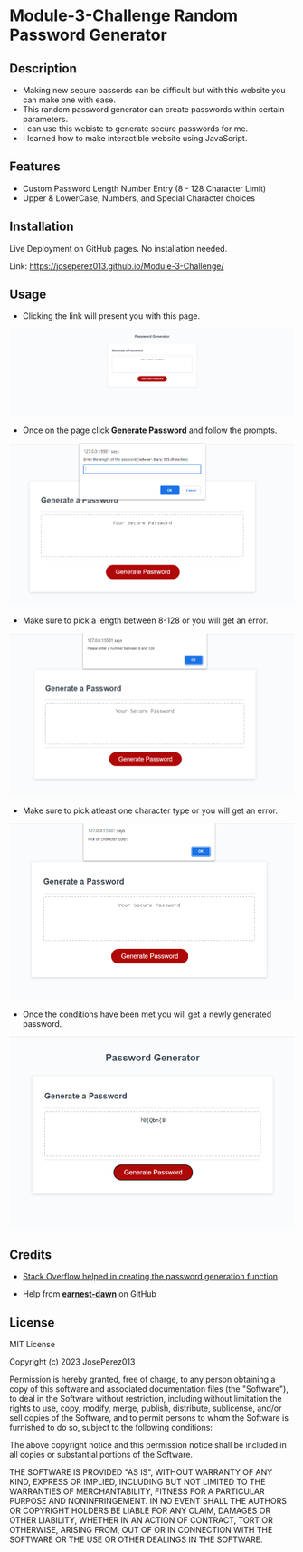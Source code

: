 # Module-3-Challenge Random Password Generator
## Description

- Making new secure passords can be difficult but with this website you can make one with ease.
- This random password generator can create passwords within certain parameters.
- I can use this webiste to generate secure passwords for me.
- I learned how to make interactible website using JavaScript.

## Features

- Custom Password Length Number Entry (8 - 128 Character Limit)
- Upper & LowerCase, Numbers, and Special Character choices

## Installation

Live Deployment on GitHub pages. No installation needed.

Link: https://joseperez013.github.io/Module-3-Challenge/

## Usage

- Clicking the link will present you with this page.

![page on startup](assets/images/page.png)

- Once on the page click **Generate Password** and follow the prompts.

![prompts](assets/images/lengthPrompt.png)

- Make sure to pick a length between 8-128 or you will get an error.

![numErr](assets/images/numberErr.png)

- Make sure to pick atleast one character type or you will get an error.

![charErr](assets/images/charErr.png)

- Once the conditions have been met you will get a newly generated password.

![newGenPass](assets/images/genPass.png)

## Credits

- [Stack Overflow helped in creating the password generation function](https://stackoverflow.com/).

- Help from **[earnest-dawn](https://github.com/earnest-dawn)** on GitHub

## License

MIT License

Copyright (c) 2023 JosePerez013

Permission is hereby granted, free of charge, to any person obtaining a copy
of this software and associated documentation files (the "Software"), to deal
in the Software without restriction, including without limitation the rights
to use, copy, modify, merge, publish, distribute, sublicense, and/or sell
copies of the Software, and to permit persons to whom the Software is
furnished to do so, subject to the following conditions:

The above copyright notice and this permission notice shall be included in all
copies or substantial portions of the Software.

THE SOFTWARE IS PROVIDED "AS IS", WITHOUT WARRANTY OF ANY KIND, EXPRESS OR
IMPLIED, INCLUDING BUT NOT LIMITED TO THE WARRANTIES OF MERCHANTABILITY,
FITNESS FOR A PARTICULAR PURPOSE AND NONINFRINGEMENT. IN NO EVENT SHALL THE
AUTHORS OR COPYRIGHT HOLDERS BE LIABLE FOR ANY CLAIM, DAMAGES OR OTHER
LIABILITY, WHETHER IN AN ACTION OF CONTRACT, TORT OR OTHERWISE, ARISING FROM,
OUT OF OR IN CONNECTION WITH THE SOFTWARE OR THE USE OR OTHER DEALINGS IN THE
SOFTWARE.
